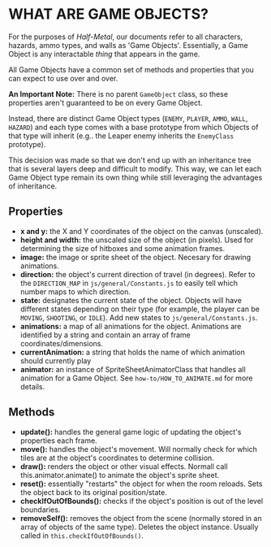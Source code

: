 # WHAT ARE GAME OBJECTS?

For the purposes of _Half-Metal_, our documents refer to all characters, hazards, ammo types, and walls as 'Game Objects'. Essentially, a Game Object is any interactable _thing_ that appears in the game.

All Game Objects have a common set of methods and properties that you can expect to use over and over.

**An Important Note:**
There is no parent `GameObject` class, so these properties aren't guaranteed to be on every Game Object.

Instead, there are distinct Game Object types (`ENEMY`, `PLAYER`, `AMMO`, `WALL`, `HAZARD`) and each type comes with a base prototype from which Objects of that type will inherit (e.g.. the Leaper enemy inherits the `EnemyClass` prototype).

This decision was made so that we don't end up with an inheritance tree that is several layers deep and difficult to modify. This way, we can let each Game Object type remain its own thing while still leveraging the advantages of inheritance.

## Properties

- **x and y:** the X and Y coordinates of the object on the canvas (unscaled).
- **height and width:** the unscaled size of the object (in pixels). Used for determining the size of hitboxes and some animation frames.
- **image:** the image or sprite sheet of the object. Necesary for drawing animations.
- **direction:** the object's current direction of travel (in degrees). Refer to the `DIRECTION_MAP` in `js/general/Constants.js` to easily tell which number maps to which direction.
- **state:** designates the current state of the object. Objects will have different states depending on their type (for example, the player can be `MOVING`, `SHOOTING`, or `IDLE`). Add new states to `js/general/Constants.js`.
- **animations:** a map of all animations for the object. Animations are identified by a string and contain an array of frame coordinates/dimensions.
- **currentAnimation:** a string that holds the name of which animation should currently play
- **animator:** an instance of SpriteSheetAnimatorClass that handles all animation for a Game Object. See `how-to/HOW_TO_ANIMATE.md` for more details.

## Methods

- **update():** handles the general game logic of updating the object's properties each frame.
- **move():** handles the object's movement. Will normally check for which tiles are at the object's coordinates to determine collision.
- **draw():** renders the object or other visual effects. Normall call this.animator.animate() to animate the object's sprite sheet.
- **reset():** essentially "restarts" the object for when the room reloads. Sets the object back to its original position/state.
- **checkIfOutOfBounds():** checks if the object's position is out of the level boundaries.
- **removeSelf():** removes the object from the scene (normally stored in an array of objects of the same type). Deletes the object instance. Usually called in `this.checkIfOutOfBounds()`.
